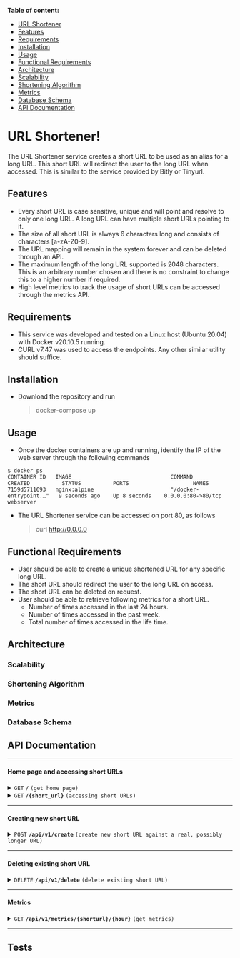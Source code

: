 **Table of content:**
- [URL Shortener](#url-shortener)
- [Features](#features)
- [Requirements](#requirements)
- [Installation](#installation)
- [Usage](#usage)
- [Functional Requirements](#functional-requirements)
- [Architecture](#architecture)
- [Scalability](#scalability)
- [Shortening Algorithm](#shortening-algorithm)
- [Metrics](#metrics)
- [Database Schema](#database-schema)
- [API Documentation](#api-documentation)

# URL Shortener!

The URL Shortener service creates a short URL to be used as an alias for a long URL. This short URL will redirect the user to the long URL when accessed. This is similar to the service provided by Bitly or Tinyurl.

## Features
- Every short URL is case sensitive, unique and will point and resolve to only one long URL. A long URL can have multiple short URLs pointing to it.
- The size of all short URL is always 6 characters long and consists of characters [a-zA-Z0-9].
- The URL mapping will remain in the system forever and can be deleted through an API.
- The maximum length of the long URL supported is 2048 characters. This is an arbitrary number chosen and there is no constraint to change this to a higher number if required.
- High level metrics to track the usage of short URLs can be accessed through the metrics API.

## Requirements
- This service was developed and tested on a Linux host (Ubuntu 20.04) with Docker v20.10.5 running.
- CURL v7.47 was used to access the endpoints. Any other similar utility should suffice. 

## Installation
- Download the repository and run
	> docker-compose up

## Usage
-  Once the docker containers are up and running, identify the IP of the web server through the following commands
```
$ docker ps
CONTAINER ID   IMAGE                               COMMAND                  CREATED          STATUS          PORTS                    NAMES
7159d5711693   nginx:alpine                        "/docker-entrypoint.…"   9 seconds ago    Up 8 seconds    0.0.0.0:80->80/tcp       webserver
```
 - The URL Shortener service can be accessed on port 80, as follows
	> curl http://0.0.0.0
	
## Functional Requirements
- User should be able to create a unique shortened URL for any specific long URL.
- The short URL should redirect the user to the long URL on access.
- The short URL can be deleted on request.
- User should be able to retrieve following metrics for a short URL.
	- Number of times accessed in the last 24 hours.
	- Number of times accessed in the past week.
	- Total number of times accessed in the life time.

## Architecture



### Scalability

### Shortening Algorithm

### Metrics

### Database Schema

## API Documentation

------------------------------------------------------------------------------------------

#### Home page and accessing short URLs

<details>
 <summary><code>GET</code> <code><b>/</b></code> <code>(get home page)</code></summary>

##### Parameters

> None

##### Responses

> | http code     | content-type                      | response                                                            |
> |---------------|-----------------------------------|---------------------------------------------------------------------|
> | `200`         |  `application/json`               | Welcome to URL Shortener service                                    |

##### Example cURL

> ```javascript
>  curl GET http://localhost/
> ```

</details>

<details>
 <summary><code>GET</code> <code><b>/{short_url}</b></code> <code>(accessing short URLs)</code></summary>

##### Parameters

> | name              |  type     | data type      | description                  |
> |-------------------|-----------|----------------|------------------------------|
> | `short_url`       |  required | string         | The unique short URL         |


##### Responses

> | http code     | content-type                      | response                                                            |
> |---------------|-----------------------------------|---------------------------------------------------------------------|
> | `302`         |                                   | Redirected to the original long URL                                 |
> | `400`         | `application/json`                | `{"code":"404","message":"Page does not exist"}`                    |

##### Example cURL

> ```javascript
>  curl GET http://localhost/u6Ht3e
> ```

</details>

------------------------------------------------------------------------------------------

#### Creating new short URL

<details>
 <summary><code>POST</code> <code><b>/api/v1/create</b></code> <code>(create new short URL against a real, possibly longer URL)</code></summary>

##### Parameters

> | name              |  type     | data type      | description                                                       |
> |-------------------|-----------|----------------|-------------------------------------------------------------------|
> | `url`             |  required | string         | The long URL against which a short URL needs to be created        |


##### Responses

> | http code     | content-type                      | response                                                                   |
> |---------------|-----------------------------------|----------------------------------------------------------------------------|
> | `200`         | `application/json`                | `{"longurl":"<original_longurl>","shorturl":"<created_short_url>"}`        |
> | `404`         | `application/json`                | `{"message":"A URL is required to create a shortened alias to it"}`        |
> | `500`         | `application/json`                | `{"longurl":"<original_longurl>","message":"Failed to create short url"}`  |

##### Example cURL

> ```javascript
>  curl -X POST -H "Content-Type: application/json" --data '{"url" : "www.google.com"}' http://localhost/
> ```

</details>

------------------------------------------------------------------------------------------

#### Deleting existing short URL

<details>
  <summary><code>DELETE</code> <code><b>/api/v1/delete</b></code> <code>(delete existing short URL)</code></summary>

##### Parameters

> | name              |  type     | data type      | description                                   |
> |-------------------|-----------|----------------|-----------------------------------------------|
> | `url`             |  required | string         | The short URL that needs to be deleted        |

##### Responses

> | http code     | content-type              | response                                          |
> |---------------|---------------------------|---------------------------------------------------|
> | `200`         | `application/json`        | `{"shorturl":"<shorturl>","message":"success"}`   |

##### Example cURL

> ```javascript
>  curl -X DELETE -H "Content-Type: application/json" --data '{"url" : "X8uE9s"}' http://localhost/
> ```

</details>

------------------------------------------------------------------------------------------

#### Metrics

<details>
 <summary><code>GET</code> <code><b>/api/v1/metrics/{shorturl}/{hour}</b></code> <code>(get metrics)</code></summary>

##### Parameters

> | name              |  type     | data type      | description                                     |
> |-------------------|-----------|----------------|-------------------------------------------------|
> | `short_url`       |  required | string         | The unique short URL                            |
> | `hour`            |  required | int            | Number of hours between 0 and 168, inclusive    |

##### Responses

> | http code     | content-type                      | response                                                                                      |
> |---------------|-----------------------------------|-----------------------------------------------------------------------------------------------|
> | `200`         |  `application/json`               | `{"shorturl":"<shorturl>","count":<int>, "start_time": <long int>, "end_time": <long int>}`   |
> | `404`         |  `application/json`               | `{"shorturl":"<shorturl>","message":<string>"}`                                               |


##### Example cURL

> ```javascript
>  curl GET http://localhost/api/v1/metrics/u6Ht3e/0	
> ```

</details>

------------------------------------------------------------------------------------------

## Tests
